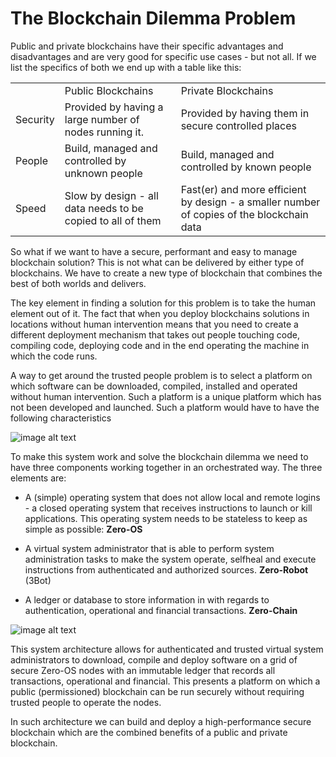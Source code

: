 
# The Blockchain Dilemma Problem

Public and private blockchains have their specific advantages and disadvantages and are very good for specific use cases - but not all.  If we list the specifics of both we end up with a table like this:

<table>
  <tr>
    <td></td>
    <td>Public Blockchains</td>
    <td>Private Blockchains</td>
  </tr>
  <tr>
    <td>Security</td>
    <td>Provided by having a large number of nodes running it.</td>
    <td>Provided by having them in secure controlled places</td>
  </tr>
  <tr>
    <td>People</td>
    <td>Build, managed and controlled by unknown people</td>
    <td>Build, managed and controlled by known people</td>
  </tr>
  <tr>
    <td>Speed</td>
    <td>Slow by design - all data needs to be copied to all of them</td>
    <td>Fast(er) and  more efficient by design - a smaller number of copies of the blockchain data</td>
  </tr>
</table>


So what if we want to have a secure, performant and easy to manage blockchain solution?  This is not what can be delivered by either type of blockchains.  We have to create a new type of blockchain that combines the best of both worlds and delivers.

The key element in finding a solution for this problem is to take the human element out of it.  The fact that when you deploy blockchains solutions in locations without human intervention means that you need to create a different deployment mechanism that takes out people touching code, compiling code, deploying code and in the end operating the machine in which the code runs.

A way to get around the trusted people problem is to select a platform on which software can be downloaded, compiled, installed and operated without human intervention.  Such a platform is a unique platform which has not been developed and launched. Such a platform would have to have the following characteristics

![image alt text](../img/current-threefold.png)

To make this system work and solve the blockchain dilemma we need to have three components working together in an orchestrated way.  The three elements are:

* A (simple) operating system that does not allow local and remote logins - a closed operating system that receives instructions to launch or kill applications.  This operating system  needs to be stateless to keep as simple as possible: **Zero-OS**

* A virtual system administrator that is able to perform system administration tasks to make the system operate, selfheal and execute instructions from authenticated and authorized sources.  **Zero-Robot** (3Bot)

* A ledger or database to store information in with regards to authentication, operational and financial transactions. **Zero-Chain**

![image alt text](../img/tech-blocks.png)

This system architecture allows for authenticated and trusted virtual system administrators to download, compile and deploy software on a grid of secure Zero-OS nodes with an immutable ledger that records all transactions, operational and financial.   This presents a platform on which a public (permissioned) blockchain can be run securely without requiring trusted people to operate the nodes.   

In such architecture we can build and deploy a high-performance secure blockchain which are the combined benefits of a public and private blockchain.
